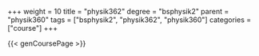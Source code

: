+++
weight = 10
title = "physik362"
degree = "bsphysik2"
parent = "physik360"
tags = ["bsphysik2", "physik362", "physik360"]
categories = ["course"]
+++

{{< genCoursePage >}}
